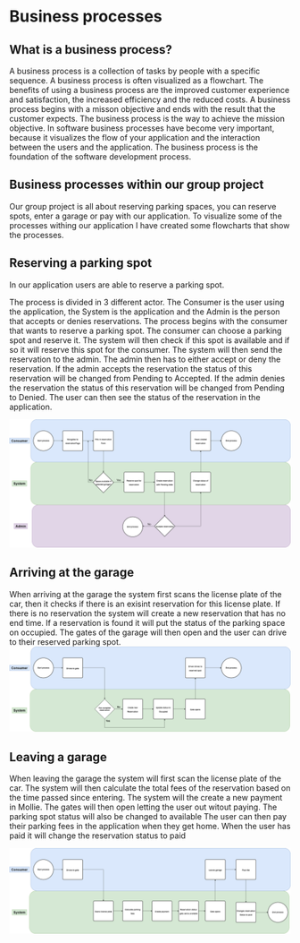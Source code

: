 # Business processes

## What is a business process?

A business process is a collection of tasks by people with a specific sequence. A business process is often visualized as a flowchart. The benefits of using a business process are the improved customer experience and satisfaction, the increased efficiency and the reduced costs. A business process begins with a misson objective and ends with the result that the customer expects. The business process is the way to achieve the mission objective. In software business processes have become very important, because it visualizes the flow of your application and the interaction between the users and the application. The business process is the foundation of the software development process.

## Business processes within our group project
Our group project is all about reserving parking spaces, you can reserve spots, enter a garage or pay with our application. To visualize some of the processes withing our application I have created some flowcharts that show the processes. 

## Reserving a parking spot
In our application users are able to reserve a parking spot.

The process is divided in 3 different actor. The Consumer is the user using the application, the System is the application and the Admin is the person that accepts or denies reservations. The process begins with the consumer that wants to reserve a parking spot. The consumer can choose a parking spot and reserve it. The system will then check if this spot is available and if so it will reserve this spot for the consumer. The system will then send the reservation to the admin. The admin then has to either accept or deny the reservation. If the admin accepts the reservation the status of this reservation will be changed from Pending to Accepted. If the admin denies the reservation the status of this reservation will be changed from Pending to Denied. The user can then see the status of the reservation in the application.

<img src="Images/CreateReservation.png">

<br>

## Arriving at the garage
When arriving at the garage the system first scans the license plate of the car, then it checks if there is an exisint reservation for this license plate. If there is no reservation the system will create a new reservation that has no end time. If a reservation is found it will put the status of the parking space on occupied. The gates of the garage will then open and the user can drive to their reserved parking spot.
<img src="Images/ArrivingGarage.png">

## Leaving a garage
When leaving the garage the system will first scan the license plate of the car. The system will then calculate the total fees of the reservation based on the time passed since entering. The system will the create a new payment in Mollie. The gates will then open letting the user out witout paying. The parking spot status will also be changed to available The user can then pay their parking fees in the application when they get home. When the user has paid it will change the reservation status to paid

<img src="Images/Leaving garage.png">


